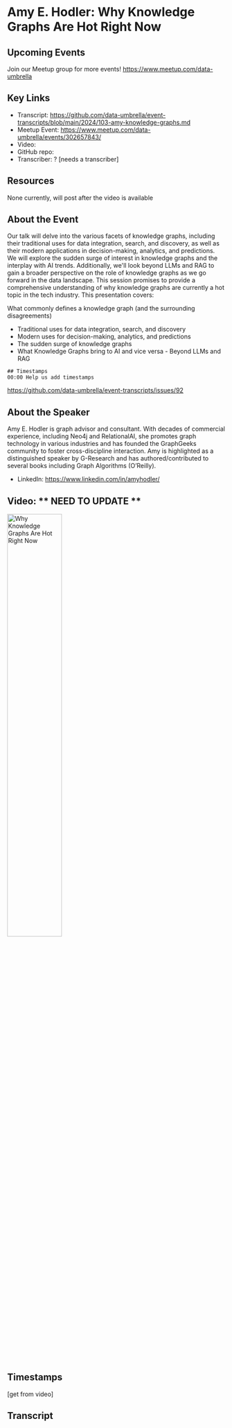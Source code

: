 # Amy E. Hodler:  Why Knowledge Graphs Are Hot Right Now

## Upcoming Events
Join our Meetup group for more events!
https://www.meetup.com/data-umbrella

## Key Links
- Transcript: https://github.com/data-umbrella/event-transcripts/blob/main/2024/103-amy-knowledge-graphs.md
- Meetup Event: https://www.meetup.com/data-umbrella/events/302657843/
- Video: 
- GitHub repo:  
- Transcriber:  ? [needs a transcriber]

## Resources
None currently, will post after the video is available

## About the Event
Our talk will delve into the various facets of knowledge graphs, including their traditional uses for data integration, search, and discovery, as well as their modern applications in decision-making, analytics, and predictions. We will explore the sudden surge of interest in knowledge graphs and the interplay with AI trends. Additionally, we'll look beyond LLMs and RAG to gain a broader perspective on the role of knowledge graphs as we go forward in the data landscape. This session promises to provide a comprehensive understanding of why knowledge graphs are currently a hot topic in the tech industry.
This presentation covers:

What commonly defines a knowledge graph (and the surrounding disagreements)
- Traditional uses for data integration, search, and discovery
- Modern uses for decision-making, analytics, and predictions
- The sudden surge of knowledge graphs
- What Knowledge Graphs bring to AI and vice versa - Beyond LLMs and RAG
  
```
## Timestamps
00:00 Help us add timestamps
```
https://github.com/data-umbrella/event-transcripts/issues/92


## About the Speaker
Amy E. Hodler is graph advisor and consultant. With decades of commercial experience, including Neo4j and RelationalAI, she promotes graph technology in various industries and has founded the GraphGeeks community to foster cross-discipline interaction. Amy is highlighted as a distinguished speaker by G-Research and has authored/contributed to several books including Graph Algorithms (O’Reilly).

- LinkedIn: https://www.linkedin.com/in/amyhodler/

## Video:  ** NEED TO UPDATE **
<a href="http://www.youtube.com/watch?feature=player_embedded&v=NbmdFJsnuuo" target="_blank"><img src="http://img.youtube.com/vi/NbmdFJsnuuo/0.jpg"
alt="Why Knowledge Graphs Are Hot Right Now" width="50%" /></a>

## Timestamps
[get from video]

## Transcript
